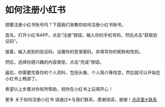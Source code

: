 # 如何注册小红书

想要注册小红书账号吗？下面我们来教你如何注册小红书账号。

首先，打开小红书APP，点击“注册”按钮，输入你的手机号码，然后点击“获取验证码”。

接着，输入收到的验证码，设置你的登录密码，并填写你的昵称和性别。

然后，选择你感兴趣的内容类型，点击“完成”按钮。

最后，你需要完善你的个人资料，包括头像、个人简介等信息，然后就可以开始在小红书上畅游了。

希望以上步骤对你有所帮助，祝你在小红书上玩得开心！

更多 关于如何注册小红书 请通过✈与我们联系，感谢阅读，谢谢！[点这里✈联系](https://ww.k02.cc)